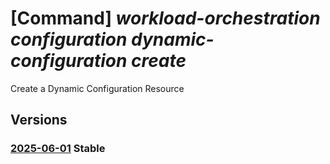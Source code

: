 # [Command] _workload-orchestration configuration dynamic-configuration create_

Create a Dynamic Configuration Resource

## Versions

### [2025-06-01](/Resources/mgmt-plane/L3N1YnNjcmlwdGlvbnMve30vcmVzb3VyY2Vncm91cHMve30vcHJvdmlkZXJzL21pY3Jvc29mdC5lZGdlL2NvbmZpZ3VyYXRpb25zL3t9L2R5bmFtaWNjb25maWd1cmF0aW9ucy97fQ==/2025-06-01.xml) **Stable**

<!-- mgmt-plane /subscriptions/{}/resourcegroups/{}/providers/microsoft.edge/configurations/{}/dynamicconfigurations/{} 2025-06-01 -->
